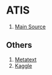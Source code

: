 # ATIS

1. [Main Source](https://github.com/howl-anderson/ATIS_dataset/blob/master/README.en-US.md)
	

## Others
1. [Metatext](https://metatext.io/datasets/atis)
2. [Kaggle](https://www.kaggle.com/code/siddhadev/atis-dataset-from-ms-cntk/data?scriptVersionId=10371998)